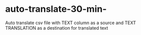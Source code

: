 # auto-translate-30-min-
Auto translate csv file with TEXT column as a source and TEXT TRANSLATION as a destination for translated text
